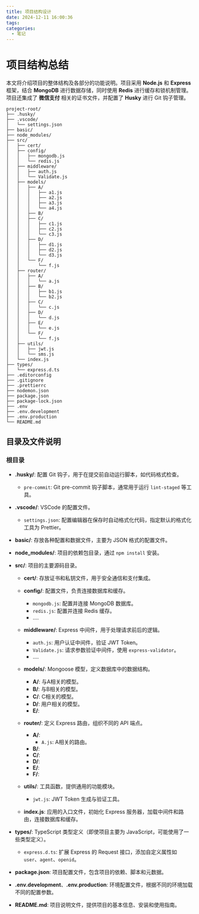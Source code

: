 ```yaml
---
title: 项目结构设计
date: 2024-12-11 16:00:36
tags:
categories: 
  - 笔记
---
```

# 项目结构总结

本文将介绍项目的整体结构及各部分的功能说明。项目采用 **Node.js** 和 **Express** 框架，结合 **MongoDB** 进行数据存储，同时使用 **Redis** 进行缓存和锁机制管理。项目还集成了 **微信支付** 相关的证书文件，并配置了 **Husky** 进行 Git 钩子管理。

```
project-root/
├── .husky/
├── .vscode/
│   └── settings.json
├── basic/
├── node_modules/
├── src/
│   ├── cert/
│   ├── config/
│   │   ├── mongodb.js
│   │   └── redis.js
│   ├── middleware/
│   │   ├── auth.js
│   │   └── Validate.js
│   ├── models/
│   │   ├── A/
│   │   │   ├── a1.js
│   │   │   ├── a2.js
│   │   │   ├── a3.js
│   │   │   └── a4.js
│   │   ├── B/
│   │   ├── C/
│   │   │   ├── c1.js
│   │   │   ├── c2.js
│   │   │   └── c3.js
│   │   ├── D/
│   │   │   ├── d1.js
│   │   │   ├── d2.js
│   │   │   └── d3.js
│   │   └── F/
│   │       └── f.js
│   ├── router/
│   │   ├── A/
│   │   │   └── a.js
│   │   ├── B/
│   │   │   ├── b1.js
│   │   │   └── b2.js
│   │   ├── C/
│   │   │   └── c.js
│   │   ├── D/
│   │   │   └── d.js
│   │   ├── E/
│   │   │   └── e.js
│   │   └── F/
│   │       └── f.js
│   ├── utils/
│   │   ├── jwt.js
│   │   └── sms.js
│   └── index.js 
├── types/
│   └── express.d.ts
├── .editorconfig
├── .gitignore
├── .prettierrc
├── nodemon.json
├── package.json
├── package-lock.json
├── .env
├── .env.development
├── .env.production
└── README.md
```

## 目录及文件说明

### 根目录

- **.husky/**: 配置 Git 钩子，用于在提交前自动运行脚本，如代码格式检查。
  - `pre-commit`: Git pre-commit 钩子脚本，通常用于运行 `lint-staged` 等工具。

- **.vscode/**: VSCode 的配置文件。
  - `settings.json`: 配置编辑器在保存时自动格式化代码，指定默认的格式化工具为 Prettier。

- **basic/**: 存放各种配置和数据文件，主要为 JSON 格式的配置文件。

- **node_modules/**: 项目的依赖包目录，通过 `npm install` 安装。

- **src/**: 项目的主要源码目录。
  
  - **cert/**: 存放证书和私钥文件，用于安全通信和支付集成。

  - **config/**: 配置文件，负责连接数据库和缓存。
    - `mongodb.js`: 配置并连接 MongoDB 数据库。
    - `redis.js`: 配置并连接 Redis 缓存。
    - ....

  - **middleware/**: Express 中间件，用于处理请求前后的逻辑。
    - `auth.js`: 用户认证中间件，验证 JWT Token。
    - `Validate.js`: 请求参数验证中间件，使用 `express-validator`。
    - ....

  - **models/**: Mongoose 模型，定义数据库中的数据结构。
    
    - **A/**: 与A相关的模型。
    - **B/**: 与B相关的模型。
    - **C/**: C相关的模型。
    - **D/**: 用户相关的模型。
    - **E/**:

  - **router/**: 定义 Express 路由，组织不同的 API 端点。
    
    - **A/**:
      - `A.js`: A相关的路由。
    - **B/**:
    - **C/**:
    - **D/**:
    - **E/**:
    - **F/**:

  - **utils/**: 工具函数，提供通用的功能模块。
    - `jwt.js`: JWT Token 生成与验证工具。

  - **index.js**: 应用的入口文件，初始化 Express 服务器，加载中间件和路由，连接数据库和缓存。

- **types/**: TypeScript 类型定义（即使项目主要为 JavaScript，可能使用了一些类型定义）。
  - `express.d.ts`: 扩展 Express 的 Request 接口，添加自定义属性如 `user`、`agent`、`openid`。

- **package.json**: 项目配置文件，包含项目的依赖、脚本和元数据。

- **.env.development**、**.env.production**: 环境配置文件，根据不同的环境加载不同的配置参数。

- **README.md**: 项目说明文件，提供项目的基本信息、安装和使用指南。



